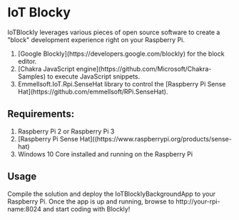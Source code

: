 # IoT Blocky
IoTBlockly leverages various pieces of open source software to create a "block" development experience right on your Raspberry Pi.

<ol>
<li>[Google Blockly](https://developers.google.com/blockly) for the block editor.</li>
<li>[Chakra JavaScript engine](https://github.com/Microsoft/Chakra-Samples) to execute JavaScript snippets.</li>
<li>Emmellsoft.IoT.Rpi.SenseHat library to control the [Raspberry Pi Sense Hat](https://github.com/emmellsoft/RPi.SenseHat).</li>
</ol>

## Requirements:
<ol>
<li>Raspberry Pi 2 or Raspberry Pi 3</li>
<li>[Raspberry Pi Sense Hat]((https://www.raspberrypi.org/products/sense-hat)</li>
<li>Windows 10 Core installed and running on the Raspberry Pi</li>
</ol>

## Usage
Compile the solution and deploy the IoTBlocklyBackgroundApp to your Raspberry Pi. Once the app is up and running, browse to http://your-rpi-name:8024 and start coding with Blockly! 
